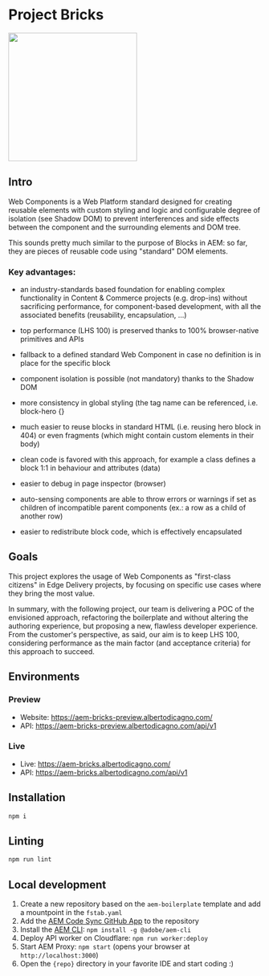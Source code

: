 # Project Bricks

<img src="https://github.com/dicagno/aem-boilerplate/assets/5924009/e7498e91-3196-4049-9463-1f816badf3ab" width="256" />

## Intro

Web Components is a Web Platform standard designed for creating reusable elements with custom styling and logic and configurable degree of isolation (see Shadow DOM) to prevent interferences and side effects between the component and the surrounding elements and DOM tree.

This sounds pretty much similar to the purpose of Blocks in AEM: so far, they are pieces of reusable code using "standard" DOM elements.

### Key advantages:

- an industry-standards based foundation for enabling complex functionality in Content & Commerce projects (e.g. drop-ins) without sacrificing performance, for component-based development, with all the associated benefits (reusability, encapsulation, ...)
- top performance (LHS 100) is preserved thanks to 100% browser-native primitives and APIs
- fallback to a defined standard Web Component in case no definition is in place for the specific block
- component isolation is possible (not mandatory) thanks to the Shadow DOM
- more consistency in global styling (the tag name can be referenced, i.e. block-hero {}
- much easier to reuse blocks in standard HTML (i.e. reusing hero block in 404) or even fragments (which might contain custom elements in their body)
- clean code is favored with this approach, for example a class defines a block 1:1 in behaviour and attributes (data)
- easier to debug in page inspector (browser)

- auto-sensing components are able to throw errors or warnings if set as children of incompatible parent components (ex.: a row as a child of another row)

- easier to redistribute block code, which is effectively encapsulated

## Goals

This project explores the usage of Web Components as "first-class citizens" in Edge Delivery projects, by focusing on specific use cases where they bring the most value.

In summary, with the following project, our team is delivering a POC of the envisioned approach, refactoring the boilerplate and without altering the authoring experience, but proposing a new, flawless developer experience. From the customer's perspective, as said, our aim is to keep LHS 100, considering performance as the main factor (and acceptance criteria) for this approach to succeed.

## Environments

### Preview

- Website: https://aem-bricks-preview.albertodicagno.com/
- API: https://aem-bricks-preview.albertodicagno.com/api/v1

### Live

- Live: https://aem-bricks.albertodicagno.com/
- API: https://aem-bricks.albertodicagno.com/api/v1

## Installation

```sh
npm i
```

## Linting

```sh
npm run lint
```

## Local development

1. Create a new repository based on the `aem-boilerplate` template and add a mountpoint in the `fstab.yaml`
1. Add the [AEM Code Sync GitHub App](https://github.com/apps/aem-code-sync) to the repository
1. Install the [AEM CLI](https://github.com/adobe/aem-cli): `npm install -g @adobe/aem-cli`
1. Deploy API worker on Cloudflare: `npm run worker:deploy`
1. Start AEM Proxy: `npm start` (opens your browser at `http://localhost:3000`)
1. Open the `{repo}` directory in your favorite IDE and start coding :)
